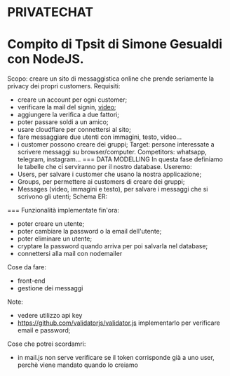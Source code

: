 # PRIVATECHAT
Compito di Tpsit di Simone Gesualdi con NodeJS.
===
Scopo: creare un sito di messaggistica online che prende seriamente la privacy dei propri customers.
Requisiti:
- creare un account per ogni customer;
- verificare la mail del signin, [video](https://youtu.be/QDIOBsMBEI0?si=CsC0kRyFdx0yhj8E);
- aggiungere la verifica a due fattori;
- poter passare soldi a un amico;
- usare cloudflare per connettersi al sito;
- fare messaggiare due utenti con immagini, testo, video... 
- i customer possono creare dei gruppi;
Target: persone interessate a scrivere messaggi su browser/computer.
Competitors: whatsapp, telegram, instagram...
===
DATA MODELLING
In questa fase definiamo le tabelle che ci serviranno per il nostro database. 
Useremo:
- Users, per salvare i customer che usano la nostra applicazione;
- Groups, per permettere ai customers di creare dei gruppi;
- Messages (video, immagini e testo), per salvare i messaggi che si scrivono gli utenti;
Schema ER:

===
Funzionalità implementate fin'ora:
- poter creare un utente;
- poter cambiare la password o la email dell'utente;
- poter eliminare un utente;
- cryptare la password quando arriva per poi salvarla nel database;
- connettersi alla mail con nodemailer

Cose da fare:
- front-end
- gestione dei messaggi

Note:
- vedere utilizzo api key
- https://github.com/validatorjs/validator.js implementarlo per verificare email e password;

Cose che potrei scordamri:
- in mail.js non serve verificare se il token corrisponde già a uno user, perchè viene mandato quando lo creiamo
